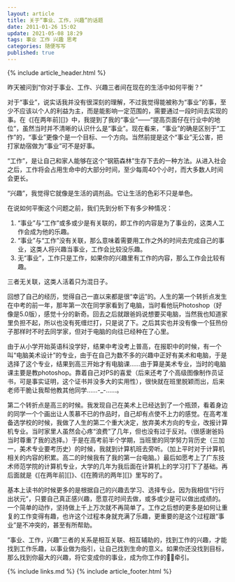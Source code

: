 ```yaml
---
layout: article
title: 关于“事业、工作，兴趣”的话题
date: 2011-01-26 15:02
update: 2021-05-08 18:29
tags: 事业 工作 兴趣 思考
categories: 随便写写
published: true
---
```


{% include article_header.html %}

昨天被问到“你对于事业、工作、兴趣三者间在现在的生活中如何平衡？”

对于“事业”，说实话我并没有很深刻的理解，不过我觉得能被称为“事业”的事，至少不应该以个人的利益为主，而是能影响一定范围的，需要通过一段时间去实现的事。在《[在两年前][]》中，我提到了我的“事业”——“提高页面仔在行业中的地位”，虽然当时并不清晰的认识什么是“事业”。现在看来，“事业”的确是区别于“工作”的，“事业”更像个是一个目标、一个方向。当然前提是这个“事业”无公害，把打家劫宿做为“事业”可不是好事。

“工作”，是让自己和家人能够在这个“钢筋森林”生存下去的一种方法。从进入社会之后，工作将会占用生命中的大部分时间，至少每周40个小时，而大多数人时间会更长。

“兴趣”，我觉得它就像是生活的调剂品。它让生活的色彩不只是单色。

在说如何平衡这个问题之前，我们先到分析下有多少种情况：

1. “事业”与“工作”或多或少是有关联的，即工作的内容是为了事业的，这类人工作会成为他的乐趣。
2. “事业”与“工作”没有关联，那么意味着需要用工作之外的时间去完成自己的事业，这类人将兴趣当事业，工作会比较没乐趣。
3. 无“事业”，工作只是工作，如果你的兴趣里有工作的内容，那么工作会比较有趣。

三者无关联，这类人活着只为混日子。

回想了自己的经历，觉得自己一直以来都是很“幸运”的。人生的第一个转折点发生在中考的前一年，那年第一次在同学家看到了电脑，当时看他玩Photoshop（好像是5.0版），感觉十分的新奇。回去之后就跟爸妈说想要买电脑，当然我也知道家里负担不起，所以也没有死缠烂打，只是说了下。之后其实也并没有像一个狂热份子那样时不时去同学家，但对于电脑的向往已经种在了心里。

由于从小学开始英语科没学好，结果中考没考上普高，在报职中的时候，有一个叫“电脑美术设计”的专业，由于在自己为数不多的兴趣中正好有美术和电脑，于是选择了这个专业，结果到高三开始才有电脑课……由于算是美术专业，当时的电脑课主要是教photoshop。靠着自己对PS的喜爱（后来还考了个高级图像制作员证书，可是事实证明，这个证书并没多大的实用性），很快就在班里脱颖而出，后来老师干脆让我帮他教其他同学……-_-……。

第二个转折点是高三的时候。我发现自己在美术上已经达到了一个瓶颈，看着身边的同学一个个画出让人羡慕不已的作品时，自己却有点使不上力的感觉。在高考准备选学校的时候，我做了人生的第二个重大决定，放弃美术方向的专业，改报计算机专业。当时家里人虽然会心疼“浪费”了几年，但也没有过于反对。（很感谢爸妈当时尊重了我的选择。）于是在高考前半个学期，当班里的同学努力背历史（三加一，美术专业要考历史）的时候，我就到计算机班去旁听。（加上平时对于计算机相关的内容的积累。高二的时候我有了我的第一台电脑。）最后如愿考上了广东技术师范学院的计算机专业，大学的几年为我后面在计算机上的学习打下了基础。再后面就是《[在两年前][]》、《[在腾讯的两年][]》里写的了。

基本上读书的时候更多的是根据自己的兴趣去学习、选择专业。因为我相信“行行出状元”，只要自己真正感兴趣，愿意花时间去做，或多或少是可以做出成绩的。一个简单的动作，坚持做上千上万次就不再简单了。工作之后想的更多是如何让重复的工作变得有趣，也许这个过程本身就充满了乐趣，更重要的是这个过程跟“事业”是不冲突的，甚至有所帮助。

“事业、工作，兴趣”三者的关系是相互关联、相互辅助的，找到工作的兴趣，才能找到工作乐趣，以事业做为指引，让自己找到生命的意义。如果你还没找到目标，那么找到你最大的兴趣，将它变成你的事业，成为你工作的牵引。

{% include links.md %}
{% include article_footer.html %}
